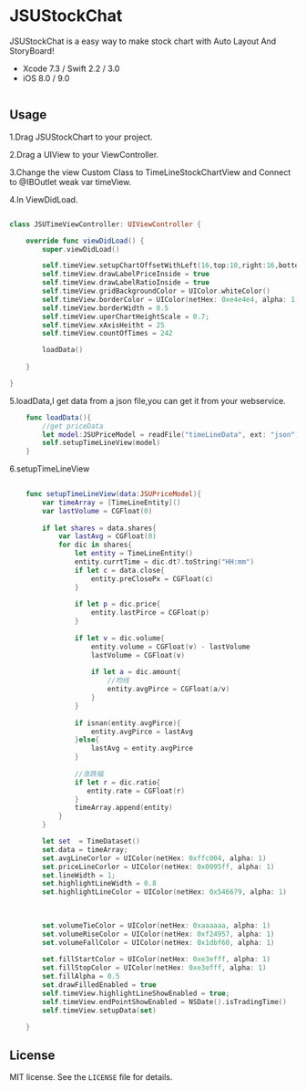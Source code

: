 # JSUStockChat

JSUStockChat is a easy way to make stock chart with Auto Layout And StoryBoard!

* Xcode 7.3 / Swift 2.2 / 3.0
* iOS 8.0 / 9.0 

<img src="https://github.com/BestSwift/JSUStockChat/blob/master/JSUStockChartDemo/stock.gif" alt="" />


## Usage

1.Drag JSUStockChart to your project.

2.Drag a UIView to your ViewController.

3.Change the view Custom Class to TimeLineStockChartView and Connect to @IBOutlet weak var timeView.

4.In ViewDidLoad.

```swift

class JSUTimeViewController: UIViewController {

    override func viewDidLoad() {
        super.viewDidLoad()

        self.timeView.setupChartOffsetWithLeft(16,top:10,right:16,bottom:10)
        self.timeView.drawLabelPriceInside = true
        self.timeView.drawLabelRatioInside = true
        self.timeView.gridBackgroundColor = UIColor.whiteColor()
        self.timeView.borderColor = UIColor(netHex: 0xe4e4e4, alpha: 1)
        self.timeView.borderWidth = 0.5
        self.timeView.uperChartHeightScale = 0.7;
        self.timeView.xAxisHeitht = 25
        self.timeView.countOfTimes = 242

        loadData()
        
    }

}
```

5.loadData,I get data from a json file,you can get it from your webservice.
```swift
    func loadData(){
        //get priceData
        let model:JSUPriceModel = readFile("timeLineData", ext: "json")
        self.setupTimeLineView(model)
    }
```

6.setupTimeLineView
```swift
 
    func setupTimeLineView(data:JSUPriceModel){
        var timeArray = [TimeLineEntity]()
        var lastVolume = CGFloat(0)
        
        if let shares = data.shares{
            var lastAvg = CGFloat(0)
            for dic in shares{
                let entity = TimeLineEntity()
                entity.currtTime = dic.dt?.toString("HH:mm")
                if let c = data.close{
                    entity.preClosePx = CGFloat(c)
                }
                
                if let p = dic.price{
                    entity.lastPirce = CGFloat(p)
                }
                
                if let v = dic.volume{
                    entity.volume = CGFloat(v) - lastVolume
                    lastVolume = CGFloat(v)
                    
                    if let a = dic.amount{
                        //均线
                        entity.avgPirce = CGFloat(a/v)
                    }
                }
                
                if isnan(entity.avgPirce){
                    entity.avgPirce = lastAvg
                }else{
                    lastAvg = entity.avgPirce
                }
                
                //涨跌幅
                if let r = dic.ratio{
                   entity.rate = CGFloat(r)
                }
                timeArray.append(entity)
            }
        }

        let set  = TimeDataset()
        set.data = timeArray;
        set.avgLineCorlor = UIColor(netHex: 0xffc004, alpha: 1)
        set.priceLineCorlor = UIColor(netHex: 0x0095ff, alpha: 1)
        set.lineWidth = 1;
        set.highlightLineWidth = 0.8
        set.highlightLineColor = UIColor(netHex: 0x546679, alpha: 1)
        

            
        set.volumeTieColor = UIColor(netHex: 0xaaaaaa, alpha: 1)
        set.volumeRiseColor = UIColor(netHex: 0xf24957, alpha: 1)
        set.volumeFallColor = UIColor(netHex: 0x1dbf60, alpha: 1)
        
        set.fillStartColor = UIColor(netHex: 0xe3efff, alpha: 1)
        set.fillStopColor = UIColor(netHex: 0xe3efff, alpha: 1)
        set.fillAlpha = 0.5
        set.drawFilledEnabled = true
        self.timeView.highlightLineShowEnabled = true;
        self.timeView.endPointShowEnabled = NSDate().isTradingTime()
        self.timeView.setupData(set)

    }
```

## License

MIT license. See the `LICENSE` file for details.
